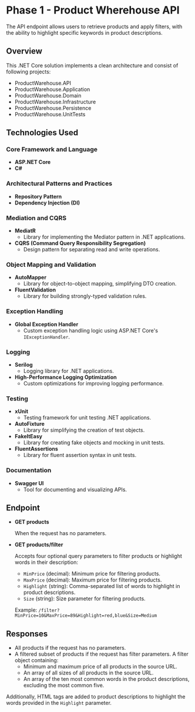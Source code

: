 # Phase 1 - Product Wherehouse API
The API endpoint allows users to retrieve products and apply filters, with the ability to highlight specific keywords in product descriptions.

## Overview
This .NET Core solution implements a clean architecture and consist of following projects:
- ProductWarehouse.API
- ProductWarehouse.Application
- ProductWarehouse.Domain
- ProductWarehouse.Infrastructure
- ProductWarehouse.Persistence
- ProductWarehouse.UnitTests

## Technologies Used

### Core Framework and Language
- **ASP.NET Core**
- **C#**

### Architectural Patterns and Practices
- **Repository Pattern**
- **Dependency Injection (DI)**

### Mediation and CQRS
- **MediatR**
  - Library for implementing the Mediator pattern in .NET applications.
- **CQRS (Command Query Responsibility Segregation)**
  - Design pattern for separating read and write operations.

### Object Mapping and Validation
- **AutoMapper**
  - Library for object-to-object mapping, simplifying DTO creation.
- **FluentValidation**
  - Library for building strongly-typed validation rules.

### Exception Handling
- **Global Exception Handler**
  - Custom exception handling logic using ASP.NET Core's `IExceptionHandler`.


### Logging
- **Serilog**
  - Logging library for .NET applications.
- **High-Performance Logging Optimization**
  - Custom optimizations for improving logging performance.

### Testing
- **xUnit**
  - Testing framework for unit testing .NET applications.
- **AutoFixture**
  - Library for simplifying the creation of test objects.
- **FakeItEasy**
  - Library for creating fake objects and mocking in unit tests.
- **FluentAssertions**
  - Library for fluent assertion syntax in unit tests.

### Documentation
- **Swagger UI**
  - Tool for documenting and visualizing APIs.


## Endpoint

- **GET products**
  
  When the request has no parameters.

- **GET products/filter**

  Accepts four optional query parameters to filter products or highlight words in their description:

  - `MinPrice` (decimal): Minimum price for filtering products.
  - `MaxPrice` (decimal): Maximum price for filtering products.
  - `Highlight` (string): Comma-separated list of words to highlight in product descriptions.
  - `Size` (string): Size parameter for filtering products.

  Example: `/filter?MinPrice=10&MaxPrice=89&Highlight=red,blue&Size=Medium`

## Responses

- All products if the request has no parameters.
- A filtered subset of products if the request has filter parameters.
A filter object containing:
  - Minimum and maximum price of all products in the source URL.
  - An array of all sizes of all products in the source URL.
  - An array of the ten most common words in the product descriptions, excluding the most common five.

Additionally, HTML tags are added to product descriptions to highlight the words provided in the `Highlight` parameter.
